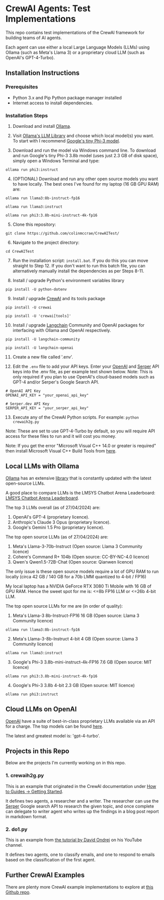 # CrewAI Agents: Test Implementations

This repo contains test implementations of the CrewAI framework for building teams of AI agents.

Each agent can use either a local Large Language Models (LLMs) using Ollama (such as Meta's Llama 3) or a proprietary cloud LLM (such as OpenAI's GPT-4-Turbo).

## Installation Instructions

### Prerequisites
- Python 3.x and Pip Python package manager installed
- Internet access to install dependencies.

### Installation Steps

1. Download and install [Ollama](https://ollama.com/).

2. Visit [Ollama's LLM Library](https://ollama.com/library) and choose which local model(s) you want. To start with I recommend [Google's tiny Phi-3 model](https://ollama.com/library/phi3).

3. Download and run the model via Windows command line. To download and run Google's tiny Phi-3 3.8b model (uses just 2.3 GB of disk space), simply open a Windows Terminal and type:

`ollama run phi3:instruct`

4. (OPTIONAL) Download and run any other open source models you want to have locally. The best ones I've found for my laptop (16 GB GPU RAM) are:

`ollama run llama3:8b-instruct-fp16`

`ollama run llama3:instruct`

`ollama run phi3:3.8b-mini-instruct-4k-fp16`

5. Clone this repository:

`git clone https://github.com/colinmccrae/CrewAITest/`

6. Navigate to the project directory:

`cd CrewAITest`

7. Run the installation script: `install.bat`. If you do this you can move straight to Step 12. If you don't want to run this batch file, you can alternatively manually install the dependencies as per Steps 8-11.

8. Install / upgrade Python's environment variables library

```pip install -U python-dotenv```

9. Install / upgrade [CrewAI](https://www.crewai.com/) and its tools package

```pip install -U crewai```

```pip install -U 'crewai[tools]'```

10. Install / upgrade [Langchain](https://www.langchain.com/) Community and OpenAI packages for interfacing with Ollama and OpenAI respectively.

```pip install -U langchain-community```

```pip install -U langchain-openai```

11. Create a new file called '.env'.

12. Edit the `.env` file to add your API keys. Enter your [OpenAI](https://platform.openai.com/api-keys) and [Serper](https://serper.dev/api-key) API keys into the .env file, as per example text shown below.
Note: This is only required if you plan to use OpenAI's cloud-based models such as GPT-4 and/or Serper's Google Search API.

```
# OpenAI API Key
OPENAI_API_KEY = "your_openai_api_key"

# Serper.dev API Key
SERPER_API_KEY = "your_serper_api_key"
```

13. Execute any of the CrewAI Python scripts. For example: `python crewaih2g.py`

Note: These are set to use GPT-4-Turbo by default, so you will require API access for these files to run and it will cost you money.

Note: If you get the error "Microsoft Visual C++ 14.0 or greater is required" then install Microsoft Visual C++ Build Tools from [here](https://visualstudio.microsoft.com/visual-cpp-build-tools/).


## Local LLMs with Ollama

[Ollama](https://ollama.com/) has an extensive [library](https://ollama.com/library) that is constantly updated with the latest open-source LLMs.

A good place to compare LLMs is the LMSYS Chatbot Arena Leaderboard: [LMSYS Chatbot Arena Leaderboard](https://chat.lmsys.org/?leaderboard).

The top 3 LLMs overall (as of 27/04/2024) are:
1. OpenAI's GPT-4 (proprietary licence).
2. Anthropic's Claude 3 Opus (proprietary licence).
3. Google's Gemini 1.5 Pro (proprietary licence).

The top open source LLMs (as of 27/04/2024) are:
1. Meta's Llama-3-70b-Instruct (Open source: Llama 3 Community licence)
2. Cohere's Command R+ 104b (Open source: CC-BY-NC-4.0 licence)
3. Qwen's Qwen1.5-72B-Chat (Open source: Qianwen licence)

The only issue is these open source models require a lot of GPU RAM to run locally (circa 42 GB / 140 GB for a 70b LMM quantized to 4-bit / FP16)

My local laptop has a NVIDIA GeForce RTX 3080 Ti Mobile with 16 GB of GPU RAM. Hence the sweet spot for me is: <=8b FP16 LLM or <=26b 4-bit LLM.

The top open source LLMs for me are (in order of quality):
1. Meta's Llama-3 8b-Instruct-FP16 16 GB (Open source: Llama 3 Community licence)

```ollama run llama3:8b-instruct-fp16```

2. Meta's Llama-3-8b-Instruct 4-bit 4 GB (Open source: Llama 3 Community licence)

```ollama run llama3:instruct```

3. Google's Phi-3 3.8b-mini-instruct-4k-FP16 7.6 GB (Open source: MIT licence)

```ollama run phi3:3.8b-mini-instruct-4k-fp16```

4. Google's Phi-3 3.8b 4-bit 2.3 GB (Open source: MIT licence)

```ollama run phi3:instruct```


## Cloud LLMs on OpenAI

[OpenAI](https://openai.com/) have a suite of best-in-class proprietary LLMs available via an API for a charge. The top models can be found [here](https://platform.openai.com/docs/models/gpt-4-turbo-and-gpt-4).

The latest and greatest model is: 'gpt-4-turbo'.


## Projects in this Repo

Below are the projects I'm currently working on in this repo.

### 1. crewaih2g.py

This is an example that originated in the CrewAI documentation under [How to Guides -> Getting Started](https://docs.crewai.com/how-to/Creating-a-Crew-and-kick-it-off/).

It defines two agents, a researcher and a writer. The researcher can use the [Serper](https://serper.dev/) Google search API to research the given topic, and once complete can delegate to writer agent who writes up the findings in a blog post report in markdown format.

### 2. do1.py

This is an example from [the tutorial by David Ondrej](https://www.youtube.com/watch?v=i-txsBoTJtI) on his YouTube channel.

It defines two agents, one to classify emails, and one to respond to emails based on the classification of the first agent.


## Further CrewAI Examples

There are plenty more CrewAI example implementations to explore at [this Github repo](https://github.com/joaomdmoura/crewAI-examples).
